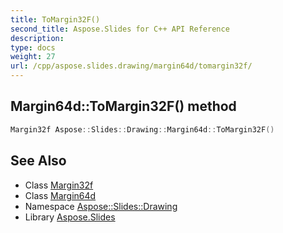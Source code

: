 ```yaml
---
title: ToMargin32F()
second_title: Aspose.Slides for C++ API Reference
description: 
type: docs
weight: 27
url: /cpp/aspose.slides.drawing/margin64d/tomargin32f/
---
```

## Margin64d::ToMargin32F() method




```cpp
Margin32f Aspose::Slides::Drawing::Margin64d::ToMargin32F()
```

## See Also

* Class [Margin32f](../margin32f/)
* Class [Margin64d](./)
* Namespace [Aspose::Slides::Drawing](../)
* Library [Aspose.Slides](../../)